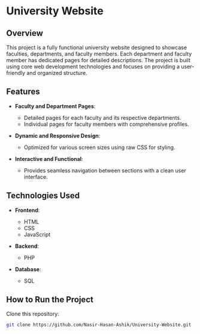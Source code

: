 # University Website  

## Overview  
This project is a fully functional university website designed to showcase faculties, departments, and faculty members. Each department and faculty member has dedicated pages for detailed descriptions. The project is built using core web development technologies and focuses on providing a user-friendly and organized structure.  

## Features  
- **Faculty and Department Pages**:  
  - Detailed pages for each faculty and its respective departments.  
  - Individual pages for faculty members with comprehensive profiles.  

- **Dynamic and Responsive Design**:  
  - Optimized for various screen sizes using raw CSS for styling.  

- **Interactive and Functional**:  
  - Provides seamless navigation between sections with a clean user interface.  

## Technologies Used  
- **Frontend**:  
  - HTML  
  - CSS  
  - JavaScript  

- **Backend**:  
  - PHP  

- **Database**:  
  - SQL  

## How to Run the Project  
 Clone this repository:  
   ```bash  
   git clone https://github.com/Nasir-Hasan-Ashik/University-Website.git

   
